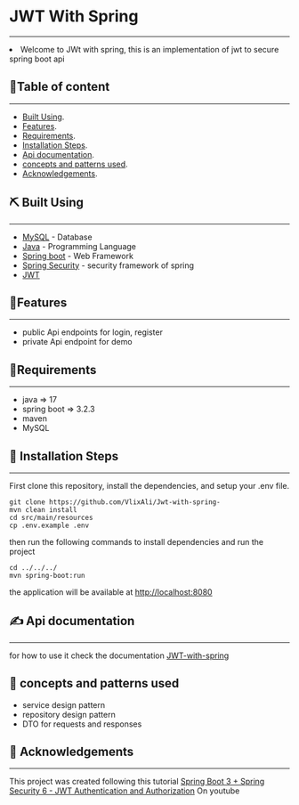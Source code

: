 # JWT With Spring
<p align="center">
</p>

---

<li> Welcome to JWt with spring, this is an implementation of jwt to secure spring boot api

##  📝Table of content

---
- [Built Using](#built).
- [Features](#features).
- [Requirements](#requirements).
- [Installation Steps](#installation).
- [Api documentation](#api).
- [concepts and patterns used](#concepts).
- [Acknowledgements](#acknowledgements).


## ⛏️ Built Using <a name = "built"></a>

---
- [MySQL](https://www.mongodb.com/) - Database
- [Java](https://docs.oracle.com/en/java/) - Programming Language
- [Spring boot](https://spring.io/projects/spring-boot) - Web Framework
- [Spring Security](https://docs.spring.io/spring-security/reference/index.html) - security framework of spring
- [JWT](https://jwt.io/) 
## 🧐Features <a name = "features"></a>

---
- public Api endpoints for login, register
- private Api endpoint for demo


## 🔧Requirements <a name = "requirements"></a>

---
- java => 17
- spring boot => 3.2.3
- maven
- MySQL

## 🚀 Installation Steps <a name = "installation"></a>

---

First clone this repository, install the dependencies, and setup your .env file.

````
git clone https://github.com/VlixAli/Jwt-with-spring-
mvn clean install
cd src/main/resources
cp .env.example .env
````

then run the following commands to install dependencies and run the project

````
cd ../../../
mvn spring-boot:run
````

the application will be available at [http://localhost:8080](http://localhost:8080)

## ✍️ Api documentation <a name = "api"></a>

---
for how to use it check the documentation [JWT-with-spring](https://documenter.getpostman.com/view/23171948/2sA35D6jB2)

## 🎈 concepts and patterns used <a name = "concepts"></a>

- service design pattern 
- repository design pattern 
- DTO for requests and responses


## 🎉 Acknowledgements <a name = "acknowledgements"></a>

---
 This project was created following this tutorial [Spring Boot 3 + Spring Security 6 - JWT Authentication and Authorization](https://www.youtube.com/watch?v=KxqlJblhzfI) On youtube